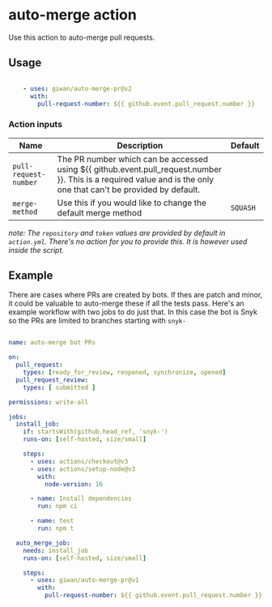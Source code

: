 # auto-merge action

Use this action to auto-merge pull requests. 

## Usage

```yml

    - uses: giwan/auto-merge-pr@v2
      with:
        pull-request-number: ${{ github.event.pull_request.number }}
```

### Action inputs

Name | Description | Default
---|---|---
`pull-request-number` | The PR number which can be accessed using ${{ github.event.pull_request.number }}. This is a required value and is the only one that can't be provided by default.
`merge-method`| Use this if you would like to change the default merge method | `SQUASH`

_note: The `repository` and `token` values are provided by default in `action.yml`. There's no action for you to provide this. It is however used inside the script._


## Example
There are cases where PRs are created by bots. If thes are patch and minor, it could be valuable to auto-merge these if all the tests pass. 
Here's an example workflow with two jobs to do just that. In this case the bot is Snyk so the PRs are limited to branches starting with `snyk-`

```yml

name: auto-merge bot PRs

on:
  pull_request:
    types: [ready_for_review, reopened, synchronize, opened]
  pull_request_review:
    types: [ submitted ]

permissions: write-all

jobs:
  install_job:
    if: startsWith(github.head_ref, 'snyk-')
    runs-on: [self-hosted, size/small]

    steps:
      - uses: actions/checkout@v3
      - uses: actions/setup-node@v3
        with:
          node-version: 16

      - name: Install dependencies
        run: npm ci

      - name: test
        run: npm t

  auto_merge_job:
    needs: install_job
    runs-on: [self-hosted, size/small]

    steps:
      - uses: giwan/auto-merge-pr@v1
        with:
          pull-request-number: ${{ github.event.pull_request.number }}
```